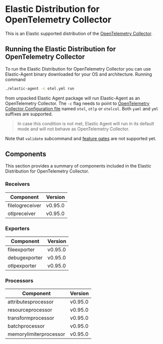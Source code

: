 # Elastic Distribution for OpenTelemetry Collector

This is an Elastic supported distribution of the [OpenTelemetry Collector](https://github.com/open-telemetry/opentelemetry-collector).

## Running the Elastic Distribution for OpenTelemetry Collector

To run the Elastic Distribution for OpenTelemetry Collector you can use Elastic-Agent binary downloaded for your OS and architecture. 
Running command 

```bash
./elastic-agent -c otel.yml run
```

from unpacked Elastic Agent package will run Elastic-Agent as an OpenTelemetry Collector. The `-c` flag needs to point to [OpenTelemetry Collector Configuration file](https://opentelemetry.io/docs/collector/configuration/) named `otel`, `otlp` or `otelcol`.
Both `yaml` and `yml` suffixes are supported. 

> In case this condition is not met, Elastic Agent will run in its default mode and will not behave as OpenTelemetry Collector.

Note that `validate` subcommand and [feature gates](https://github.com/open-telemetry/opentelemetry-collector/blob/main/featuregate/README.md#controlling-gates) are not supported yet.

## Components

This section provides a summary of components included in the Elastic Distribution for OpenTelemetry Collector.


### Receivers

| Component | Version |
|---|---|
| filelogreceiver | v0.95.0|
| otlpreceiver | v0.95.0|




### Exporters

| Component | Version |
|---|---|
| fileexporter | v0.95.0|
| debugexporter | v0.95.0|
| otlpexporter | v0.95.0|




### Processors

| Component | Version |
|---|---|
| attributesprocessor | v0.95.0|
| resourceprocessor | v0.95.0|
| transformprocessor | v0.95.0|
| batchprocessor | v0.95.0|
| memorylimiterprocessor | v0.95.0|



